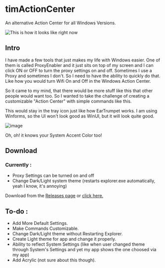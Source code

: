 
# timActionCenter
An alternative Action Center for all Windows Versions.

![This is how it looks like right now](https://i.imgur.com/mArR3Ix.png)

## Intro
I have made a few tools that just makes my life with Windows easier. One of them is called ProxyEnabler and it just sits on top of my screen and I can click ON or OFF to turn the proxy settings on and off. Sometimes I use a Proxy and sometimes I don't. So I need to have the ability to quickly do that. Like how you would turn Wifi On and Off in the Windows Action Center.

So it came to my mind, that there would be more stuff like this that other people would want too. So I wanted to take the challenge of creating a customizable "Action Center" with simple commands like this. 

This would stay in the tray icon just like how EarTrumpet works. I am using Winforms, so the UI won't look good as WinUI, but it will look quite good.

![image](https://i.imgur.com/KbolPee.gif)

Oh, oh! it knows your System Accent Color too!

## Download
### Currently : 

 - Proxy Settings can be turned on and off
 - Change Dark/Light system theme (restarts explorer.exe automatically, yeah I know, it's annoying)

Download from the [Releases page](https://github.com/thisismalindu/timActionCenter/releases) or [click here.](https://github.com/thisismalindu/timActionCenter/releases/download/Alpha/timActionCenter-alpha.zip)
## To-do :
 - Add More Default Settings.
 - Make Commands Customizable.
 - Change Dark/Light theme without Restarting Explorer.
 - Create Light theme for app and change it properly.
 - Ability to reflect System Settings (like when user changed theme through System's Settings and yet my app shows the one choosed via my app)
 - Add Acrylic (not sure about this though).
